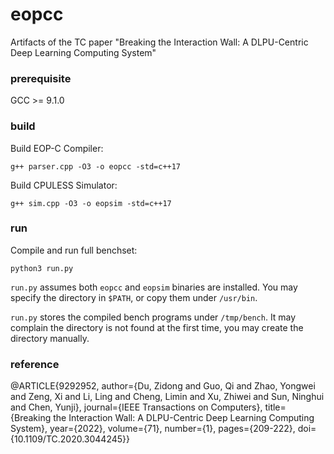 # eopcc
Artifacts of the TC paper "Breaking the Interaction Wall: A DLPU-Centric Deep Learning Computing System"

### prerequisite

GCC >= 9.1.0

### build

Build EOP-C Compiler:

    g++ parser.cpp -O3 -o eopcc -std=c++17
    
Build CPULESS Simulator:

    g++ sim.cpp -O3 -o eopsim -std=c++17
    
### run

Compile and run full benchset:

    python3 run.py
    
`run.py` assumes both `eopcc` and `eopsim` binaries are installed. You may specify the directory in `$PATH`, or copy them under `/usr/bin`.

`run.py` stores the compiled bench programs under `/tmp/bench`. It may complain the directory is not found at the first time, you may create the directory manually.

### reference

@ARTICLE{9292952,
  author={Du, Zidong and Guo, Qi and Zhao, Yongwei and Zeng, Xi and Li, Ling and Cheng, Limin and Xu, Zhiwei and Sun, Ninghui and Chen, Yunji},
  journal={IEEE Transactions on Computers}, 
  title={Breaking the Interaction Wall: A DLPU-Centric Deep Learning Computing System}, 
  year={2022},
  volume={71},
  number={1},
  pages={209-222},
  doi={10.1109/TC.2020.3044245}}
